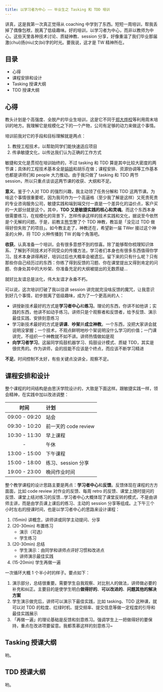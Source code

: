 ```yaml
---
title: 以学习者为中心 —— 毕业生之 Tasking 和 TDD 培训
---
```


讲真，这是我第一次真正觉得从 coaching 中学到了东西。短短一周培训，帮我丢掉了偶像包袱，脱离了低级趣味。好的培训，以学习者为中心，而非以教师为中心。这些天里各种技术讨论、质疑神教、session 分享，好像重温了我们毕业那届激(chui)扬(niu)文(bi)字的时光。要我说，这才是 TW 精神所在。

## 目录

* 心得
* 课程安排和设计
* Tasking 授课大纲
* TDD 授课大纲

## 心得

教头计划是个高强度、全脱产的毕业生培训，这是它不同于[郑大烨校][]等利用周末培训的地方。我理解它是规模化之下的一个产物，公司有足够的动力来做这个事情。

培训前我对它的手段和目标理解就是两点：

1.  教授工程技术，以帮助同学们能快速适应项目
2.  传承敏捷文化，以传达我们认为正确的工作方式

敏捷和文化是贯彻在培训始终的，不过 tasking 和 TDD 算是其中比较大密度的两节课；具体的工程技术基本全是[娟姐][dujuan.in]和胡乐在做；课程安排、资源协调等工作基本也都是讲师们和 people 大力推动。由于我只做了 tasking 和 TDD 两节 session，所以只重点谈谈这两节课的收获、大纲和不足。

**意义**。鉴于个人对 TDD 的强烈兴趣，我主动领了任务分解和 TDD 这两节课。为啥这个事情很重要呢，因为我司作为一个高逼格（至少我了解是这样）又死贵死贵的专业咨询服务公司，敏捷实践和端到端交付一直是一个差异化的溢价点，客户买的一大部分就是这个。其中，**TDD 又是敏捷实践的核心和灵魂**。而这个东西本身很需要练习，在规模化的背景下，怎样传承这样的技术实践和文化，据说至今依然是个无解的问题。于是，前教主[熊节][]整了个 TDD 神教，教旨是「没见过 TDD 做得好但失败了的项目」。如今教主走了，神教还在，希望新一届 TWer 接过这个神圣的火种，将 TDD 火种传播到 TW 的每个角落吧。

**收获**。认真准备一个培训，会有很多意想不到的惊喜。除了能够帮你梳理知识体系、了解到不同技术对不同受众的传播方法，学习者们本身也有很多东西值得你学习。技术本身讲得再好，培训过后也大概率会被遗忘。留下来的只有什么呢？只有那些你自己经历过的东西：你练了得到反馈的习题、你在课堂提出又得到肯定的问题、你身处其中的大吵架、你准备充足的大纲被提出的无数质疑…

就好比友谊总是淡化，伟大友谊才永垂不朽。

可以说，这次培训打破了我以往讲 session 讲完就完没啥反馈的魔咒，让我意识到好几个事情，初步脱离了低级趣味，成为了一个更高尚的人：

* 讲授新技术最好的方式是**学习者中心**和**练习**。理论的东西，你讲不如他讲；实践的东西，他讲不如动手练习。讲师只是个观察者和反馈者，给予反馈、演示最佳实践、安排刻意练习
* 学习新技术最好的方式是**讲课**、**吵架**并**成立神教**。一个东西，没把大家讲会就说明没掌握；一个技术，不观点鲜明地吵个架说明没什么学习的价值；一门课讲完，不组织一个神教就不如不讲。讲师热情做如是观
* **向学习者学习**。这届同学捣鼓机器学习、捣鼓设计模式、质疑 TDD，其实是很优秀的。作为讲师，会的技能不应该是个终点，而应该不断学习精进

**不足**。时间控制不太好，有些关键点没讲全，观察不足。

## 课程安排和设计

整个课程的时间结构是由思沃学院设计的，大致是下面这样。跟敏捷实践一样，领会精神，在实践中加以改进调整：

|     时间      | 计划                 |
| :-----------: | :------------------- |
| 09:00 - 09:20 | 站会                 |
| 09:30 - 10:20 | 前一天的 code review |
| 10:30 - 11:30 | 早上课程             |
|       -       | 午休                 |
| 13:00 - 15:00 | 下午课程             |
| 15:00 - 18:00 | 练习、session 分享   |
| 19:00 - 23:00 | 晚间作业时间         |

整个教学课程的设计思路主要是两点：**学习者中心**和**反馈**。反馈体现在课程的方方面面，比如 code review 对作业的反馈、每周 retro 的反馈、课堂上随时提问的反馈、课堂上结对练习的反馈…学习者中心大概体现了课堂反转的模式，不是由讲师主讲，而是由学员课上课后的练习、主动的 session 分享等组成。上下午三个小时左右的授课时间，也是以学习者中心的思路来设计课程：

1.  (15min) 讲概念，讲师讲或同学主动提问、分享
2.  (20-30min) 布置练习
    * 演示（可选）
    * 学生练习
3.  (20-30min) 总结
    * 学生演示：由同学和讲师点评好习惯和改进点
    * 讲师演示最佳实践
4.  (15-20min) 学生再做一遍

一次循环大概 1 个半小时的样子。要点如下：

1.  演示部分，总结很重要。需要学生自我观察、对比别人的做法，讲师做必要的补充和纠正。主要目的是使学生明白**做得好的**、**可以改进的**、**问题其他的解决方案**
2.  学生演示做完后，讲师可以演示下最佳实践，比如 tasking、TDD 这种课，就可以对 TDD 的粒度、红绿时机、提交频率、提交信息等做一定程度的引导和最佳实践展示
3.  「再做一遍」的理论基础是反馈和刻意练习。强调学生上一把做得好的要保持，重点在改进项要留意。我都羡慕这样的刻意练习~

## Tasking 授课大纲

哟。

## TDD 授课大纲

哟。

[郑大烨校]: http://weare.thoughtworkers.org/category/%E7%94%9F%E6%B4%BB/
[dujuan.in]: https://dujuan.in/
[熊节]: http://gigix.thoughtworkers.org/
